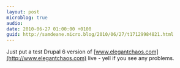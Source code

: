 ```yaml
---
layout: post
microblog: true
audio: 
date: 2010-06-27 01:00:00 +0100
guid: http://samdeane.micro.blog/2010/06/27/t17129984821.html
---
```

Just put a test Drupal 6 version of [www.elegantchaos.com](http://www.elegantchaos.com) live - yell if you see any problems.
